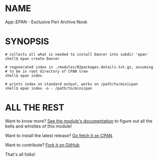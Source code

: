NAME
====

App::EPAN - Exclusive Perl Archive Nook

SYNOPSIS
========

    # collects all what is needed to install Dancer into subdir 'epan'
    shell$ epan create Dancer

    # regenerated index in ./modules/02packages.details.txt.gz, assuming
    # to be in root directory of CPAN tree
    shell$ epan index

    # prints index on standard output, works on /path/to/minicpan
    shell$ epan index -o - /path/to/minicpan


ALL THE REST
============

Want to know more? [See the module's documentation](http://search.cpan.org/perldoc?App::EPAN) to figure out
all the bells and whistles of this module!

Want to install the latest release? [Go fetch it on CPAN](http://search.cpan.org/dist/App-EPAN/).

Want to contribute? [Fork it on GitHub](https://github.com/polettix/App-EPAN).

That's all folks!

